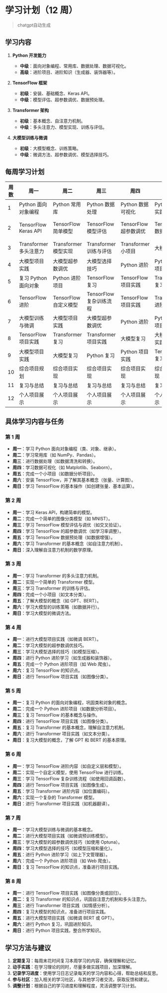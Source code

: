 # 学习计划（12 周）

> chatgpt自动生成

## 学习内容

1. **Python 开发能力**
   - **中级**：面向对象编程、常用库、数据处理、数据可视化。
   - **高级**：进阶项目、进阶知识（生成器、装饰器等）。

2. **TensorFlow 框架**
   - **初级**：安装、基础概念、Keras API。
   - **中级**：模型评估、超参数调优、数据预处理。

3. **Transformer 架构**
   - **初级**：基本概念、自注意力机制。
   - **中级**：多头注意力、模型实现、训练与评估。

4. **大模型训练与微调**
   - **初级**：大模型概念、训练策略。
   - **中级**：微调方法、超参数调优、模型选择技巧。

## 每周学习计划

| 周数 | 周一 | 周二 | 周三 | 周四 | 周五 | 周六 | 周日 |
|------|------|------|------|------|------|------|------|
| 1    | Python 面向对象编程 | Python 常用库 | Python 数据处理 | Python 数据可视化 | Python 项目实践 | TensorFlow 安装 | TensorFlow 基础概念 |
| 2    | TensorFlow Keras API | TensorFlow 简单模型 | TensorFlow 模型评估 | TensorFlow 超参数调优 | TensorFlow 数据预处理 | Transformer 基础概念 | Transformer 自注意力机制 |
| 3    | Transformer 多头注意力 | Transformer 模型实现 | Transformer 训练与评估 | Transformer 小项目 | 大模型概念 | 大模型训练策略 | 大模型微调方法 |
| 4    | 大模型项目实践 | 大模型超参数调优 | 大模型选择技巧 | Python 进阶 | Python 进阶项目 | TensorFlow 复习 | TensorFlow 项目实践 |
| 5    | 复习 Python 面向对象 | Python 进阶项目 | TensorFlow 复习 | TensorFlow 项目实践 | Transformer 复习 | Transformer 项目实践 | 大模型复习 |
| 6    | TensorFlow 进阶 | TensorFlow 自定义模型 | TensorFlow 复杂训练流程 | TensorFlow 项目实践 | Transformer 进阶 | Transformer 项目实践 | Transformer 复习 |
| 7    | 大模型训练与微调 | 大模型项目实践 | 大模型超参数调优 | Python 进阶 | Python 进阶项目 | TensorFlow 复习 | TensorFlow 项目实践 |
| 8    | TensorFlow 项目实践 | Transformer 复习 | Transformer 项目实践 | 大模型复习 | 大模型项目实践 | Python 复习 | Python 项目实践 |
| 9    | 大模型项目实践 | 大模型复习 | Python 复习 | Python 项目实践 | TensorFlow 复习 | TensorFlow 项目实践 | Transformer 复习 |
| 10   | 综合项目规划 | 综合项目实现 | 综合项目实现 | 综合项目实现 | 综合项目实现 | 综合项目实现 | 综合项目总结 |
| 11   | 复习与总结 | 复习与总结 | 复习与总结 | 复习与总结 | 复习与总结 | 复习与总结 | 复习与总结 |
| 12   | 个人项目展示 | 个人项目展示 | 个人项目展示 | 个人项目展示 | 个人项目展示 | 个人项目展示 | 个人项目总结 |

## 具体学习内容与任务

### 第 1 周

- **周一**：学习 Python 面向对象编程（类、对象、继承）。
- **周二**：学习常用库（如 NumPy、Pandas）。
- **周三**：进行数据处理（如数据清洗和转换）。
- **周四**：学习数据可视化（如 Matplotlib、Seaborn）。
- **周五**：完成一个小项目（如数据分析项目）。
- **周六**：安装 TensorFlow，并了解其基本概念（张量、计算图）。
- **周日**：学习 TensorFlow 的基本操作（如创建张量、基本运算）。

### 第 2 周

- **周一**：学习 Keras API，构建简单的模型。
- **周二**：完成一个简单的图像分类模型（如 MNIST）。
- **周三**：学习 TensorFlow 模型评估与调优（如交叉验证）。
- **周四**：学习 TensorFlow 的超参数调优（如学习率调整）。
- **周五**：学习 TensorFlow 数据预处理（如数据增强）。
- **周六**：学习 Transformer 的基本概念（如自注意力机制）。
- **周日**：深入理解自注意力机制的数学原理。

### 第 3 周

- **周一**：学习 Transformer 的多头注意力机制。
- **周二**：实现一个简单的 Transformer 模型。
- **周三**：学习 Transformer 的训练与评估。
- **周四**：完成一个小项目（如文本分类）。
- **周五**：了解大模型的概念（如 GPT、BERT）。
- **周六**：学习大模型的训练策略（如数据并行）。
- **周日**：学习大模型的微调方法。

### 第 4 周

- **周一**：进行大模型项目实践（如微调 BERT）。
- **周二**：学习大模型的超参数调优技巧。
- **周三**：学习大模型选择的技巧（如模型压缩）。
- **周四**：进行 Python 进阶学习（如生成器和装饰器）。
- **周五**：完成一个 Python 进阶项目（如 Web 爬虫）。
- **周六**：复习 TensorFlow 的知识点。
- **周日**：进行 TensorFlow 项目实践（如图像分类）。

### 第 5 周

- **周一**：复习 Python 的面向对象编程，巩固类和对象的概念。
- **周二**：完成一个 Python 进阶项目（如数据分析项目）。
- **周三**：复习 TensorFlow 的基本概念与操作。
- **周四**：进行 TensorFlow 项目实践（如图像分类）。
- **周五**：复习 Transformer 的基本概念，理解自注意力机制。
- **周六**：进行 Transformer 项目实践（如文本分类）。
- **周日**：复习大模型的概念，了解 GPT 和 BERT 的基本原理。

### 第 6 周

- **周一**：学习 TensorFlow 进阶内容（如自定义层和模型）。
- **周二**：实现一个自定义模型，使用 TensorFlow 进行训练。
- **周三**：学习 TensorFlow 复杂训练流程（如使用回调函数）。
- **周四**：进行 TensorFlow 项目实践（如图像生成）。
- **周五**：学习 Transformer 进阶内容（如位置编码）。
- **周六**：实现一个复杂的 Transformer 模型。
- **周日**：进行 Transformer 项目实践（如机器翻译）。

### 第 7 周

- **周一**：学习大模型训练与微调的基本概念。
- **周二**：进行大模型项目实践（如微调预训练模型）。
- **周三**：学习大模型的超参数调优技巧（如使用 Optuna）。
- **周四**：学习大模型选择的技巧（如模型压缩和量化）。
- **周五**：进行 Python 进阶学习（如上下文管理器）。
- **周六**：完成一个 Python 进阶项目（如 Web 爬虫）。
- **周日**：复习 TensorFlow 的知识点，准备进行项目实践。

### 第 8 周

- **周一**：进行 TensorFlow 项目实践（如图像分类或回归）。
- **周二**：复习 Transformer 的知识点，巩固自注意力机制和多头注意力。
- **周三**：进行 Transformer 项目实践（如情感分析）。
- **周四**：复习大模型的知识点，准备进行项目实践。
- **周五**：进行大模型项目实践（如微调 BERT 或 GPT）。
- **周六**：进行 Python 复习，巩固进阶知识。
- **周日**：进行 Python 项目实践，整合所学知识。

## 学习方法与建议

1. **定期复习**：每周末花时间复习本周学习的内容，确保理解和记忆。
2. **动手实践**：在学习理论的同时，尽量多做实践项目，加深理解。
3. **记录学习进度**：使用学习日志记录每天的学习内容和心得，帮助总结和反思。
4. **参与社区**：加入相关的学习社区，与其他学习者交流，获取反馈和建议。
5. **调整计划**：根据自己的学习进度和理解程度，灵活调整学习计划。




